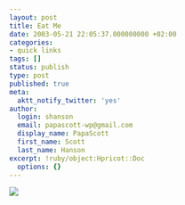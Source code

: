 ```yaml
---
layout: post
title: Eat Me
date: 2003-05-21 22:05:37.000000000 +02:00
categories:
- quick links
tags: []
status: publish
type: post
published: true
meta:
  aktt_notify_twitter: 'yes'
author:
  login: shanson
  email: papascott-wp@gmail.com
  display_name: PapaScott
  first_name: Scott
  last_name: Hanson
excerpt: !ruby/object:Hpricot::Doc
  options: {}
---
```

<p><a href="http://kalsey.com/tools/buttonmaker/" title="Make your own"><img src="http://www.papascott.de/wordpress/wp-content/uploads/2003/05/eatmyshorts.png" border="0" /></a></p>
